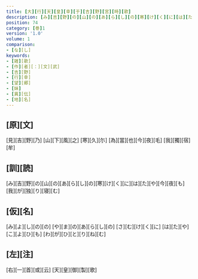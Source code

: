 ```yaml
---
title: [大][行][天][皇][幸][于][吉][野][宮][時][歌]
description: [み][吉][野][の][山][の][あ][ら][し][の][寒][け][く][に][は][た][や][今][夜][も][我][が][独][り][寝][む]
position: 74
category: [巻]1
version: '1.0'
volume: 1
comparison:
- [な][し]
keywords:
- [雑][歌]
- [作][者][：][文][武]
- [吉][野]
- [行][幸]
- [望][郷]
- [妹]
- [異][伝]
- [地][名]
---
```


## [原][文]

[見][吉][野][乃] [山][下][風][之] [寒][久][尓] [為][當][也][今][夜][毛] [我][獨][宿][牟]

## [訓][読]

[み][吉][野][の][山][の][あ][ら][し][の][寒][け][く][に][は][た][や][今][夜][も][我][が][独][り][寝][む]

## [仮][名]

[み][よ][し][の][の] [や][ま][の][あ][ら][し][の] [さ][む][け][く][に] [は][た][や][こ][よ][ひ][も] [わ][が][ひ][と][り][ね][む]

## [左][注]

[右][一][首][或][云] [天][皇][御][製][歌]

